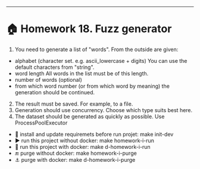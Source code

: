 
---
# :house:  Homework 18. Fuzz generator

1. You need to generate a list of "words".
From the outside are given:
 * alphabet (character set. e.g. ascii_lowercase + digits)
You can use the default characters from "string".
* word length
All words in the list must be of this length.
* number of words (optional)
* from which word number (or from which word by meaning) the generation should be continued.
2. The result must be saved. For example, to a file.
3. Generation should use concurrency. Choose which type suits best here.
4. The dataset should be generated as quickly as possible. Use ProcessPoolExecutor


* :wrench: install and update requiremets before run projet: make init-dev
* :arrow_forward: run this project without docker: make homework-i-run
* :whale: run this project with docker: make d-homework-i-run
* :end: purge without docker: make homework-i-purge
* :anchor: purge with docker: make d-homework-i-purge